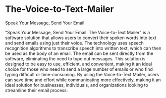# The-Voice-to-Text-Mailer
Speak Your Message, Send Your Email

"Speak Your Message, Send Your Email: The Voice-to-Text Mailer" is a software solution that allows users to convert their spoken words into text and send emails using just their voice. The technology uses speech recognition algorithms to transcribe speech into written text, which can then be used as the body of an email. The email can be sent directly from the software, eliminating the need to type out messages. This solution is designed to be easy to use, efficient, and convenient, making it an ideal choice for those who need to send a large number of emails or who find typing difficult or time-consuming. By using the Voice-to-Text Mailer, users can save time and effort while communicating more effectively, making it an ideal solution for businesses, individuals, and organizations looking to streamline their email process.
